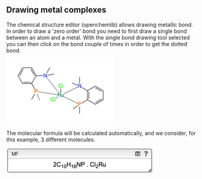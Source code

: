 ## Drawing metal complexes

The chemical structure editor (openchemlib) allows drawing metallic bond. In order to draw a 'zero order' bond you need to first draw a single bond between an atom and a metal. With the single bond drawing tool selected you can then click on the bond couple of times in order to get the dotted bond.

![](complex.png)

The molecular formula will be calculated automatically, and we consider, for this example, 3 different molecules.

![](mf.png)
